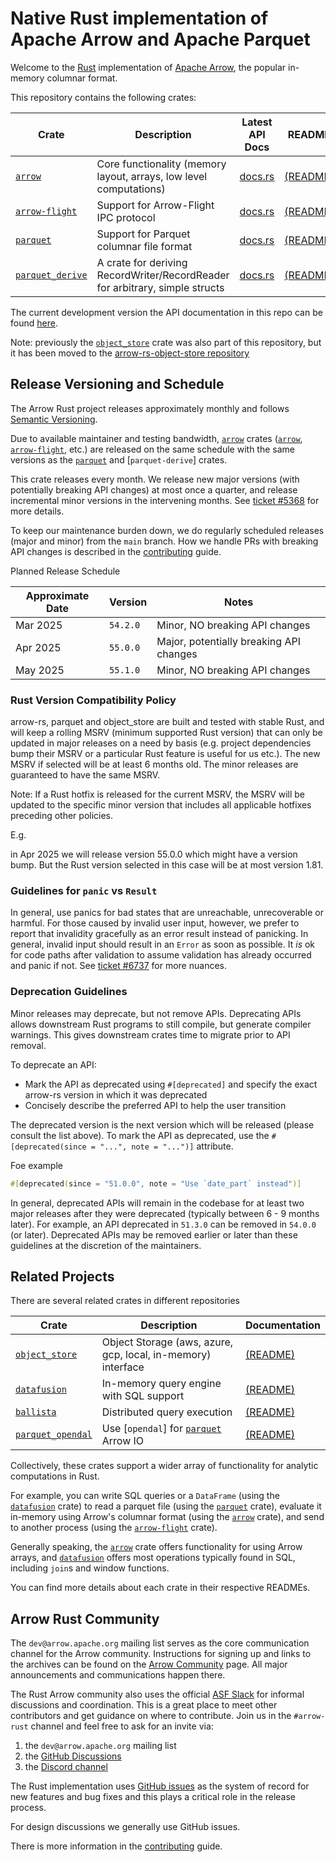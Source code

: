 <!---
  Licensed to the Apache Software Foundation (ASF) under one
  or more contributor license agreements.  See the NOTICE file
  distributed with this work for additional information
  regarding copyright ownership.  The ASF licenses this file
  to you under the Apache License, Version 2.0 (the
  "License"); you may not use this file except in compliance
  with the License.  You may obtain a copy of the License at

    http://www.apache.org/licenses/LICENSE-2.0

  Unless required by applicable law or agreed to in writing,
  software distributed under the License is distributed on an
  "AS IS" BASIS, WITHOUT WARRANTIES OR CONDITIONS OF ANY
  KIND, either express or implied.  See the License for the
  specific language governing permissions and limitations
  under the License.
-->

# Native Rust implementation of Apache Arrow and Apache Parquet

Welcome to the [Rust][rust] implementation of [Apache Arrow], the popular in-memory columnar format.

This repository contains the following crates:

| Crate              | Description                                                                  | Latest API Docs                                  | README                            |
| ------------------ | ---------------------------------------------------------------------------- | ------------------------------------------------ | --------------------------------- |
| [`arrow`]          | Core functionality (memory layout, arrays, low level computations)           | [docs.rs](https://docs.rs/arrow/latest)          | [(README)][arrow-readme]          |
| [`arrow-flight`]   | Support for Arrow-Flight IPC protocol                                        | [docs.rs](https://docs.rs/arrow-flight/latest)   | [(README)][flight-readme]         |
| [`parquet`]        | Support for Parquet columnar file format                                     | [docs.rs](https://docs.rs/parquet/latest)        | [(README)][parquet-readme]        |
| [`parquet_derive`] | A crate for deriving RecordWriter/RecordReader for arbitrary, simple structs | [docs.rs](https://docs.rs/parquet-derive/latest) | [(README)][parquet-derive-readme] |

The current development version the API documentation in this repo can be found [here](https://arrow.apache.org/rust).

Note: previously the [`object_store`] crate was also part of this repository,
but it has been moved to the [arrow-rs-object-store repository]

[apache arrow]: https://arrow.apache.org/
[`arrow`]: https://crates.io/crates/arrow
[`parquet`]: https://crates.io/crates/parquet
[`parquet_derive`]: https://crates.io/crates/parquet-derive
[`arrow-flight`]: https://crates.io/crates/arrow-flight
[arrow-rs-object-store repository]: https://github.com/apache/arrow-rs-object-store

## Release Versioning and Schedule

The Arrow Rust project releases approximately monthly and follows [Semantic
Versioning].

Due to available maintainer and testing bandwidth, [`arrow`] crates ([`arrow`],
[`arrow-flight`], etc.) are released on the same schedule with the same versions
as the [`parquet`] and [`parquet-derive`] crates.

This crate releases every month. We release new major versions (with potentially
breaking API changes) at most once a quarter, and release incremental minor
versions in the intervening months. See [ticket #5368] for more details.

To keep our maintenance burden down, we do regularly scheduled releases (major
and minor) from the `main` branch. How we handle PRs with breaking API changes
is described in the [contributing] guide.

[contributing]: CONTRIBUTING.md#breaking-changes

Planned Release Schedule

| Approximate Date | Version  | Notes                                   |
| ---------------- | -------- | --------------------------------------- |
| Mar 2025         | `54.2.0` | Minor, NO breaking API changes          |
| Apr 2025         | `55.0.0` | Major, potentially breaking API changes |
| May 2025         | `55.1.0` | Minor, NO breaking API changes          |

[ticket #5368]: https://github.com/apache/arrow-rs/issues/5368
[semantic versioning]: https://semver.org/

### Rust Version Compatibility Policy

arrow-rs, parquet and object_store are built and tested with stable Rust, and will keep a rolling MSRV (minimum supported Rust version) that can only be updated in major releases on a need by basis (e.g. project dependencies bump their MSRV or a particular Rust feature is useful for us etc.). The new MSRV if selected will be at least 6 months old. The minor releases are guaranteed to have the same MSRV.

Note: If a Rust hotfix is released for the current MSRV, the MSRV will be updated to the specific minor version that includes all applicable hotfixes preceding other policies.

E.g.

in Apr 2025 we will release version 55.0.0 which might have a version bump. But the Rust version selected in this case will be at most version 1.81.

### Guidelines for `panic` vs `Result`

In general, use panics for bad states that are unreachable, unrecoverable or harmful.
For those caused by invalid user input, however, we prefer to report that invalidity
gracefully as an error result instead of panicking. In general, invalid input should result
in an `Error` as soon as possible. It _is_ ok for code paths after validation to assume
validation has already occurred and panic if not. See [ticket #6737] for more nuances.

[ticket #6737]: https://github.com/apache/arrow-rs/issues/6737

### Deprecation Guidelines

Minor releases may deprecate, but not remove APIs. Deprecating APIs allows
downstream Rust programs to still compile, but generate compiler warnings. This
gives downstream crates time to migrate prior to API removal.

To deprecate an API:

- Mark the API as deprecated using `#[deprecated]` and specify the exact arrow-rs version in which it was deprecated
- Concisely describe the preferred API to help the user transition

The deprecated version is the next version which will be released (please
consult the list above). To mark the API as deprecated, use the
`#[deprecated(since = "...", note = "...")]` attribute.

Foe example

```rust
#[deprecated(since = "51.0.0", note = "Use `date_part` instead")]
```

In general, deprecated APIs will remain in the codebase for at least two major releases after
they were deprecated (typically between 6 - 9 months later). For example, an API
deprecated in `51.3.0` can be removed in `54.0.0` (or later). Deprecated APIs
may be removed earlier or later than these guidelines at the discretion of the
maintainers.

## Related Projects

There are several related crates in different repositories

| Crate               | Description                                                  | Documentation                      |
| ------------------- | ------------------------------------------------------------ | ---------------------------------- |
| [`object_store`]    | Object Storage (aws, azure, gcp, local, in-memory) interface | [(README)](object_store-readme)    |
| [`datafusion`]      | In-memory query engine with SQL support                      | [(README)][datafusion-readme]      |
| [`ballista`]        | Distributed query execution                                  | [(README)][ballista-readme]        |
| [`parquet_opendal`] | Use [`opendal`] for [`parquet`] Arrow IO                     | [(README)][parquet_opendal-readme] |

[`datafusion`]: https://crates.io/crates/datafusion
[`ballista`]: https://crates.io/crates/ballista
[`parquet_opendal`]: https://crates.io/crates/parquet_opendal
[parquet_opendal-readme]: https://github.com/apache/opendal/blob/main/integrations/parquet/README.md
[object_store-readme]: https://github.com/apache/arrow-rs-object-store/blob/main/README.md

Collectively, these crates support a wider array of functionality for analytic computations in Rust.

For example, you can write SQL queries or a `DataFrame` (using the
[`datafusion`] crate) to read a parquet file (using the [`parquet`] crate),
evaluate it in-memory using Arrow's columnar format (using the [`arrow`] crate),
and send to another process (using the [`arrow-flight`] crate).

Generally speaking, the [`arrow`] crate offers functionality for using Arrow
arrays, and [`datafusion`] offers most operations typically found in SQL,
including `join`s and window functions.

You can find more details about each crate in their respective READMEs.

## Arrow Rust Community

The `dev@arrow.apache.org` mailing list serves as the core communication channel for the Arrow community. Instructions for signing up and links to the archives can be found on the [Arrow Community](https://arrow.apache.org/community/) page. All major announcements and communications happen there.

The Rust Arrow community also uses the official [ASF Slack](https://s.apache.org/slack-invite) for informal discussions and coordination. This is
a great place to meet other contributors and get guidance on where to contribute. Join us in the `#arrow-rust` channel and feel free to ask for an invite via:

1. the `dev@arrow.apache.org` mailing list
2. the [GitHub Discussions][discussions]
3. the [Discord channel](https://discord.gg/YAb2TdazKQ)

The Rust implementation uses [GitHub issues][issues] as the system of record for new features and bug fixes and
this plays a critical role in the release process.

For design discussions we generally use GitHub issues.

There is more information in the [contributing] guide.

[rust]: https://www.rust-lang.org/
[`object_store`]: https://crates.io/crates/object-store
[arrow-readme]: arrow/README.md
[contributing]: CONTRIBUTING.md
[parquet-readme]: parquet/README.md
[flight-readme]: arrow-flight/README.md
[datafusion-readme]: https://github.com/apache/datafusion/blob/main/README.md
[ballista-readme]: https://github.com/apache/datafusion-ballista/blob/main/README.md
[parquet-derive-readme]: parquet_derive/README.md
[issues]: https://github.com/apache/arrow-rs/issues
[discussions]: https://github.com/apache/arrow-rs/discussions
